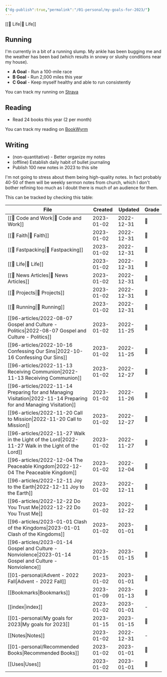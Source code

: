 ```yaml
---
{"dg-publish":true,"permalink":"/01-personal/my-goals-for-2023/"}
---
```



[[📘 Life\|📘 Life]]

## Running

I'm currently in a bit of a running slump. My ankle has been bugging me and the weather has been bad (which results in snowy or slushy conditions near my house).

* **A Goal** - Run a 100-mile race
* **B Goal** - Run 2,000 miles this year
* **C Goal** - Keep myself healthy and able to run consistently

You can track my running on [Strava](https://www.strava.com/athletes/aaronjamesyoung)

## Reading

* Read 24 books this year (2 per month)

You can track my reading on [BookWyrm](https://bookwyrm.ajy.co/user/aaronjamesyoung)

## Writing

* (non-quantitative) - Better organize my notes
* (offline) Establish daily habit of bullet journaling
* Publish 100 new notes in 2023 to this site

I'm not going to stress about them being high-quality notes. In fact probably 40-50 of them will be weekly sermon notes from church, which I don't bother refining too much as I doubt there is much of an audience for them.

This can be tracked by checking this table:

| File                                                                                                                  | Created    | Updated    | Grade |
| --------------------------------------------------------------------------------------------------------------------- | ---------- | ---------- | ----- |
| [[📘 Code and Work\|📘 Code and Work]]                                                                             | 2023-01-02 | 2022-12-31 | 🥉    |
| [[📘 Faith\|📘 Faith]]                                                                                             | 2023-01-02 | 2022-12-31 | 🥈    |
| [[📘 Fastpacking\|📘 Fastpacking]]                                                                                 | 2023-01-02 | 2022-12-31 | 🥇    |
| [[📘 Life\|📘 Life]]                                                                                               | 2023-01-02 | 2022-12-31 | 🥉    |
| [[📘 News Articles\|📘 News Articles]]                                                                             | 2023-01-02 | 2022-12-31 | 🥈    |
| [[📘 Projects\|📘 Projects]]                                                                                       | 2023-01-02 | 2022-12-31 | 🥉    |
| [[📘 Running\|📘 Running]]                                                                                         | 2023-01-02 | 2022-12-31 | 🥈    |
| [[96-articles/2022-08-07 Gospel and Culture - Politics\|2022-08-07 Gospel and Culture - Politics]]                 | 2023-01-02 | 2022-11-25 | 🥈    |
| [[96-articles/2022-10-16 Confessing Our Sins\|2022-10-16 Confessing Our Sins]]                                     | 2023-01-02 | 2022-11-25 | 🥉    |
| [[96-articles/2022-11-13 Receiving Communion\|2022-11-13 Receiving Communion]]                                     | 2023-01-02 | 2022-12-27 | 🥈    |
| [[96-articles/2022-11-14 Preparing for and Managing Visitation\|2022-11-14 Preparing for and Managing Visitation]] | 2023-01-02 | 2022-11-26 | 🥈    |
| [[96-articles/2022-11-20 Call to Mission\|2022-11-20 Call to Mission]]                                             | 2023-01-02 | 2022-12-27 | 🥈    |
| [[96-articles/2022-11-27 Walk in the Light of the Lord\|2022-11-27 Walk in the Light of the Lord]]                 | 2023-01-02 | 2022-11-27 | 🥉    |
| [[96-articles/2022-12-04 The Peaceable Kingdom\|2022-12-04 The Peaceable Kingdom]]                                 | 2023-01-02 | 2022-12-04 | 🥉    |
| [[96-articles/2022-12-11 Joy to the Earth\|2022-12-11 Joy to the Earth]]                                           | 2023-01-02 | 2022-12-11 | 🥉    |
| [[96-articles/2022-12-22 Do You Trust Me\|2022-12-22 Do You Trust Me]]                                             | 2023-01-02 | 2022-12-22 | 🥉    |
| [[96-articles/2023-01-01 Clash of the Kingdoms\|2023-01-01 Clash of the Kingdoms]]                                 | 2023-01-02 | 2023-01-01 | 🥉    |
| [[96-articles/2023-01-14 Gospel and Culture - Nonviolence\|2023-01-14 Gospel and Culture - Nonviolence]]           | 2023-01-15 | 2023-01-15 | 🥈    |
| [[01-personal/Advent - 2022 Fall\|Advent - 2022 Fall]]                                                             | 2023-01-02 | 2023-01-01 | 🥉    |
| [[Bookmarks\|Bookmarks]]                                                                                           | 2023-01-09 | 2023-01-13 | 🥉    |
| [[index\|index]]                                                                                                   | 2023-01-02 | 2023-01-01 | \-    |
| [[01-personal/My goals for 2023\|My goals for 2023]]                                                               | 2023-01-15 | 2023-01-15 | 🥈    |
| [[Notes\|Notes]]                                                                                                   | 2023-01-02 | 2022-12-31 | \-    |
| [[01-personal/Recommended Books\|Recommended Books]]                                                               | 2023-01-02 | 2023-01-01 | 🥈    |
| [[Uses\|Uses]]                                                                                                     | 2023-01-02 | 2023-01-01 | 🥇    |

